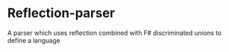 Reflection-parser
=================

A parser which uses reflection combined with F# discriminated unions to define a language
